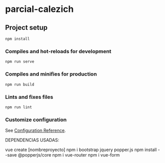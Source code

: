 # parcial-calezich

## Project setup
```
npm install
```

### Compiles and hot-reloads for development
```
npm run serve
```

### Compiles and minifies for production
```
npm run build
```

### Lints and fixes files
```
npm run lint
```

### Customize configuration
See [Configuration Reference](https://cli.vuejs.org/config/).

DEPENDENCIAS USADAS:

vue create [nombreproyecto]
npm i bootstrap jquery popper.js
npm install --save @popperjs/core
npm i vue-router
npm i vue-form
